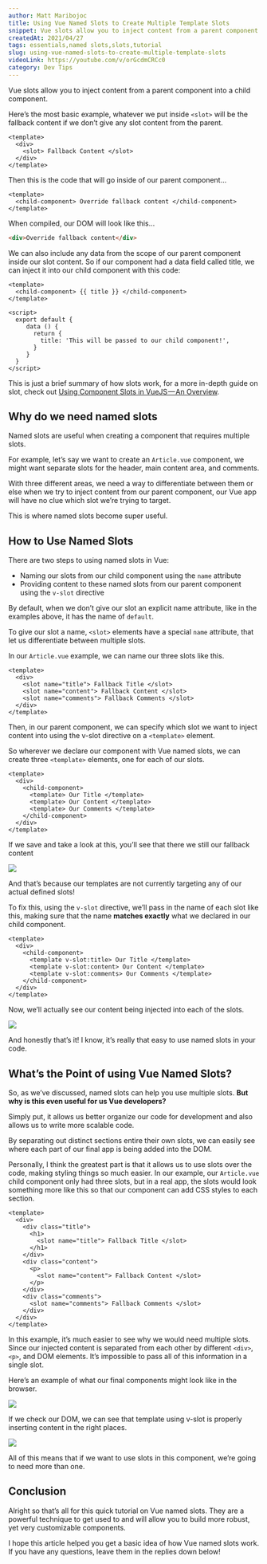 ```yaml
---
author: Matt Maribojoc
title: Using Vue Named Slots to Create Multiple Template Slots
snippet: Vue slots allow you to inject content from a parent component into a child component. Learn better from videos? Here's our Youtube guide to Vue Slots! Here'
createdAt: 2021/04/27
tags: essentials,named slots,slots,tutorial
slug: using-vue-named-slots-to-create-multiple-template-slots
videoLink: https://youtube.com/v/orGcdmCRCc0
category: Dev Tips
---
```


Vue slots allow you to inject content from a parent component into a child component.

Here’s the most basic example, whatever we put inside `<slot>` will be the fallback content if we don’t give any slot content from the parent.

```vue{}[ChildComponent.vue]
<template>
  <div>
    <slot> Fallback Content </slot>
  </div>
</template>
```

Then this is the code that will go inside of our parent component…

```vue{}[ParentComponent.vue]
<template>
  <child-component> Override fallback content </child-component>
</template>
```

When compiled, our DOM will look like this…

```html
<div>Override fallback content</div>
```

We can also include any data from the scope of our parent component inside our slot content. So if our component had a data field called title, we can inject it into our child component with this code:

```vue{}[ParentComponent.vue]
<template>
  <child-component> {{ title }} </child-component>
</template>

<script>
  export default {
     data () {
       return {
         title: 'This will be passed to our child component!',
       }
     }
  }
</script>
```

This is just a brief summary of how slots work, for a more in-depth guide on slot, check out [Using Component Slots in VueJS — An Overview](https://learnvue.co/2019/12/using-component-slots-in-vuejs%e2%80%8a-%e2%80%8aan-overview/).

## Why do we need named slots

Named slots are useful when creating a component that requires multiple slots.

For example, let’s say we want to create an `Article.vue` component, we might want separate slots for the header, main content area, and comments.

With three different areas, we need a way to differentiate between them or else when we try to inject content from our parent component, our Vue app will have no clue which slot we’re trying to target.

This is where named slots become super useful.

## How to Use Named Slots

There are two steps to using named slots in Vue:

- Naming our slots from our child component using the `name` attribute
- Providing content to these named slots from our parent component using the `v-slot` directive

By default, when we don’t give our slot an explicit name attribute, like in the examples above, it has the name of `default`.

To give our slot a name, `<slot>` elements have a special `name` attribute, that let us differentiate between multiple slots.

In our `Article.vue` example, we can name our three slots like this.

```vue{}[Article.vue]
<template>
  <div>
    <slot name="title"> Fallback Title </slot>
    <slot name="content"> Fallback Content </slot>
    <slot name="comments"> Fallback Comments </slot>
  </div>
</template>
```

Then, in our parent component, we can specify which slot we want to inject content into using the v-slot directive on a `<template>` element.

So wherever we declare our component with Vue named slots, we can create three `<template>` elements, one for each of our slots.

```vue{}[Parent.vue]
<template>
  <div>
    <child-component>
      <template> Our Title </template>
      <template> Our Content </template>
      <template> Our Comments </template>
    </child-component>
  </div>
</template>
```

If we save and take a look at this, you’ll see that there we still our fallback content

![]($BASE_URL/unnamed-slots.png)

And that’s because our templates are not currently targeting any of our actual defined slots!

To fix this, using the `v-slot` directive, we’ll pass in the name of each slot like this, making sure that the name **matches exactly** what we declared in our child component.

```vue{}[Parent.vue]
<template>
  <div>
    <child-component>
      <template v-slot:title> Our Title </template>
      <template v-slot:content> Our Content </template>
      <template v-slot:comments> Our Comments </template>
    </child-component>
  </div>
</template>
```

Now, we’ll actually see our content being injected into each of the slots.

![]($BASE_URL/named-slots.png)

And honestly that’s it! I know, it’s really that easy to use named slots in your code.

## What’s the Point of using Vue Named Slots?

So, as we’ve discussed, named slots can help you use multiple slots. **But why is this even useful for us Vue developers?**

Simply put, it allows us better organize our code for development and also allows us to write more scalable code.

By separating out distinct sections entire their own slots, we can easily see where each part of our final app is being added into the DOM.

Personally, I think the greatest part is that it allows us to use slots over the code, making styling things so much easier. In our example, our `Article.vue` child component only had three slots, but in a real app, the slots would look something more like this so that our component can add CSS styles to each section.

```vue
<template>
  <div>
    <div class="title">
      <h1>
        <slot name="title"> Fallback Title </slot>
      </h1>
    </div>
    <div class="content">
      <p>
        <slot name="content"> Fallback Content </slot>
      </p>
    </div>
    <div class="comments">
      <slot name="comments"> Fallback Comments </slot>
    </div>
  </div>
</template>
```

In this example, it’s much easier to see why we would need multiple slots. Since our injected content is separated from each other by different `<div>`, `<p>`, and DOM elements. It’s impossible to pass all of this information in a single slot.

Here’s an example of what our final components might look like in the browser.

![]($BASE_URL/example.png)

If we check our DOM, we can see that template using v-slot is properly inserting content in the right places.

![]($BASE_URL/example-dom.png)

All of this means that if we want to use slots in this component, we’re going to need more than one.

## Conclusion

Alright so that’s all for this quick tutorial on Vue named slots. They are a powerful technique to get used to and will allow you to build more robust, yet very customizable components.

I hope this article helped you get a basic idea of how Vue named slots work. If you have any questions, leave them in the replies down below!
